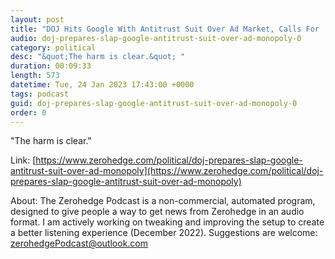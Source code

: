 ```yaml
---
layout: post
title: "DOJ Hits Google With Antitrust Suit Over Ad Market, Calls For 'Corporate Breakup'"
audio: doj-prepares-slap-google-antitrust-suit-over-ad-monopoly-0
category: political
desc: "&quot;The harm is clear.&quot; "
duration: 00:09:33
length: 573
datetime: Tue, 24 Jan 2023 17:43:00 +0000
tags: podcast
guid: doj-prepares-slap-google-antitrust-suit-over-ad-monopoly-0
order: 0
---
```

&quot;The harm is clear.&quot; 

Link: [https://www.zerohedge.com/political/doj-prepares-slap-google-antitrust-suit-over-ad-monopoly](https://www.zerohedge.com/political/doj-prepares-slap-google-antitrust-suit-over-ad-monopoly)

About: The Zerohedge Podcast is a non-commercial, automated program, designed to give people a way to get news from Zerohedge in an audio format.  I am actively working on tweaking and improving the setup to create a better listening experience (December 2022).  Suggestions are welcome: [zerohedgePodcast@outlook.com](mailto:zerohedgePodcast@outlook.com)